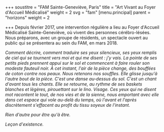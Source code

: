 +++
soustitre = "FAM Sainte-Geneviève, Paris"
title = "Art Vivant au Foyer d'Accueil Médicalisé"
weight = 2
svg = "fam"
[menu.principal]
parent = "horizons"
weight = 2

+++
Depuis février 2017, une intervention régulière a lieu au Foyer d'Accueil Médicalisé Sainte-Geneviève, où vivent des personnes cérébro-lésées. Nous préparons, avec un groupe de résidents, un spectacle ouvert au public qui se présentera au sein du FAM, en mars 2018.

*Comment décrire, comment traduire ses yeux silencieux, ses yeux remplis de ciel qui se tournent vers moi et qui me disent : j'y vais. La pointe de ses petits pieds prennent appui sur le sol et commencent à faire rouler son modeste fauteuil noir. À cet instant, l'air de la pièce change, des bouffées de coton contre nos peaux. Nous retenons nos souffles. Elle glisse jusqu'à l'autre bout de la pièce. C'est une danse au-dessus du sol. C'est un chant d'avant tous les chants. Elle se retourne, au rythme de ses baskets blanches et lègères, pirouettant sur le lino. Visage. Ces yeux qui ne disent mot racontent le tout, de nos vies et de la sienne, nous emportant avec elle dans cet espace qui vole au-delà du temps, où l'avant et l'après discrètement s'effacent au profit du tissu soyeux de l'instant.*

*Rien d'autre pour être qu'à être.*

*Leçon d'existence.*